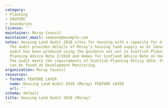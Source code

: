 ```yaml
---
category:
- Planning
- INSPIRE
- boundaries
license: ''
maintainer: Moray Council
maintainer_email: someone@example.com
notes: Housing Land Audit 2018 sites for housing with a capacity for 4 or more homes.
  The audit provides details of Moray's housing land supply as at January 2018. The
  audit has been produced using the guidance set out in Scottish Planning Policy,
  Planning Advice Note 2/2010 and Homes for Scotland Advice Note on Housing Land Audits.
  The audit meets the requirements of Scottish Planning Policy 2014. Further information
  can be found at Development Monitoring.
organization: Moray Council
resources:
- format: FEATURE LAYER
  name: Housing Land Audit 2018 (Moray) FEATURE LAYER
  url: ''
schema: default
title: Housing Land Audit 2018 (Moray)
---
```

